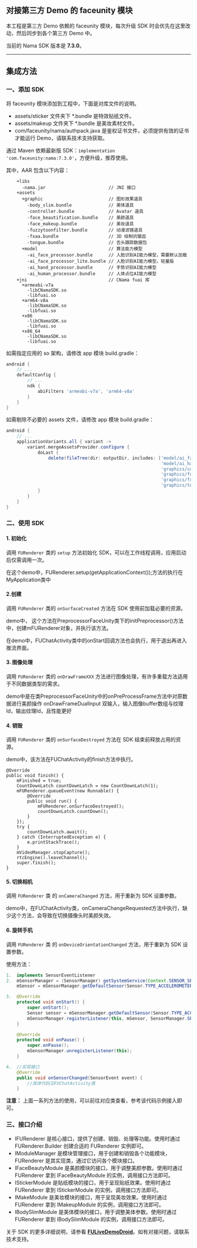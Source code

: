 ## 对接第三方 Demo 的 faceunity 模块

本工程是第三方 Demo 依赖的 faceunity 模块，每次升级 SDK 时会优先在这里改动，然后同步到各个第三方 Demo 中。

当前的 Nama SDK 版本是 **7.3.0**。

--------

## 集成方法

### 一、添加 SDK

将 faceunity 模块添加到工程中，下面是对库文件的说明。

- assets/sticker 文件夹下 \*.bundle 是特效贴纸文件。
- assets/makeup 文件夹下 \*.bundle 是美妆素材文件。
- com/faceunity/nama/authpack.java 是鉴权证书文件，必须提供有效的证书才能运行 Demo，请联系技术支持获取。

通过 Maven 依赖最新版 SDK：`implementation 'com.faceunity:nama:7.3.0'`，方便升级，推荐使用。

其中，AAR 包含以下内容：

```
    +libs
      -nama.jar                        // JNI 接口
    +assets
      +graphic                         // 图形效果道具
        -body_slim.bundle              // 美体道具
        -controller.bundle             // Avatar 道具
        -face_beautification.bundle    // 美颜道具
        -face_makeup.bundle            // 美妆道具
        -fuzzytoonfilter.bundle        // 动漫滤镜道具
        -fxaa.bundle                   // 3D 绘制抗锯齿
        -tongue.bundle                 // 舌头跟踪数据包
      +model                           // 算法能力模型
        -ai_face_processor.bundle      // 人脸识别AI能力模型，需要默认加载
        -ai_face_processor_lite.bundle // 人脸识别AI能力模型，轻量版
        -ai_hand_processor.bundle      // 手势识别AI能力模型
        -ai_human_processor.bundle     // 人体点位AI能力模型
    +jni                               // CNama fuai 库
      +armeabi-v7a
        -libCNamaSDK.so
        -libfuai.so
      +arm64-v8a
        -libCNamaSDK.so
        -libfuai.so
      +x86
        -libCNamaSDK.so
        -libfuai.so
      +x86_64
        -libCNamaSDK.so
        -libfuai.so
```

如需指定应用的 so 架构，请修改 app 模块 build.gradle：

```groovy
android {
    // ...
    defaultConfig {
        // ...
        ndk {
            abiFilters 'armeabi-v7a', 'arm64-v8a'
        }
    }
}
```

如需剔除不必要的 assets 文件，请修改 app 模块 build.gradle：

```groovy
android {
    // ...
    applicationVariants.all { variant ->
        variant.mergeAssetsProvider.configure {
            doLast {
                delete(fileTree(dir: outputDir, includes: ['model/ai_face_processor_lite.bundle',
                                                           'model/ai_hand_processor.bundle',
                                                           'graphics/controller.bundle',
                                                           'graphics/fuzzytoonfilter.bundle',
                                                           'graphics/fxaa.bundle',
                                                           'graphics/tongue.bundle']))
            }
        }
    }
}
```

### 二、使用 SDK

#### 1. 初始化

调用 `FURenderer` 类的  `setup` 方法初始化 SDK，可以在工作线程调用，应用启动后仅需调用一次。

在这个demo中，FURenderer.setup(getApplicationContext());方法的执行在MyApplication类中

#### 2.创建

调用 `FURenderer` 类的  `onSurfaceCreated` 方法在 SDK 使用前加载必要的资源。

demo中， 这个方法在PreprocessorFaceUnity类下的initPreprocessor()方法中，创建mFURenderer对象，并执行该方法。

在demo中，FUChatActivity类中的onStart回调方法也会执行，用于退出再进入推流界面。

#### 3. 图像处理

调用 `FURenderer` 类的  `onDrawFrameXXX` 方法进行图像处理，有许多重载方法适用于不同数据类型的需求。

demo中是在类PreprocessorFaceUnity中的onPreProcessFrame方法中对原数据进行美颜操作
onDrawFrameDualInput 双输入，输入图像buffer数组与纹理Id，输出纹理Id，且性能更好

#### 4. 销毁

调用 `FURenderer` 类的  `onSurfaceDestroyed` 方法在 SDK 结束前释放占用的资源。

demo中，该方法在FUChatActivity的finish方法中执行。

```
@Override
public void finish() {
    mFinished = true;
    CountDownLatch countDownLatch = new CountDownLatch(1);
    mFURenderer.queueEvent(new Runnable() {
        @Override
        public void run() {
            mFURenderer.onSurfaceDestroyed();
            countDownLatch.countDown();
        }
    });
    try {
        countDownLatch.await();
    } catch (InterruptedException e) {
        e.printStackTrace();
    }
    mVideoManager.stopCapture();
    rtcEngine().leaveChannel();
    super.finish();
}
```

#### 5. 切换相机

调用 `FURenderer` 类 的  `onCameraChanged` 方法，用于重新为 SDK 设置参数。

demo中，在FUChatActivity类，onCameraChangeRequested方法中执行，缺少这个方法，会导致在切换摄像头时美颜失效。

#### 6. 旋转手机

调用 `FURenderer` 类 的  `onDeviceOrientationChanged` 方法，用于重新为 SDK 设置参数。

使用方法：

```java
1.	implements SensorEventListener
2.	mSensorManager = (SensorManager) getSystemService(Context.SENSOR_SERVICE);
	mSensor = mSensorManager.getDefaultSensor(Sensor.TYPE_ACCELEROMETER);

3.  @Override
    protected void onStart() {
        super.onStart();
    	Sensor sensor = mSensorManager.getDefaultSensor(Sensor.TYPE_ACCELEROMETER);
        mSensorManager.registerListener(this, mSensor, SensorManager.SENSOR_DELAY_NORMAL);
    }

    @Override
    protected void onPause() {
        super.onPause();
        mSensorManager.unregisterListener(this);
    }

4.  //实现接口
    @Override
    public void onSensorChanged(SensorEvent event) {
        //具体代码见FUChatActivity类
    }
```

**注意：** 上面一系列方法的使用，可以前往对应类查看，参考该代码示例接入即可。

### 三、接口介绍

- IFURenderer 是核心接口，提供了创建、销毁、处理等功能。使用时通过 FURenderer.Builder 创建合适的 FURenderer 实例即可。
- IModuleManager 是模块管理接口，用于创建和销毁各个功能模块，FURenderer 是其实现类，通过它访问各个模块接口。
- IFaceBeautyModule 是美颜模块的接口，用于调整美颜参数。使用时通过 FURenderer 拿到 IFaceBeautyModule 的实例，调用接口方法即可。
- IStickerModule 是贴纸模块的接口，用于呈现贴纸效果。使用时通过 FURenderer 拿到 IStickerModule 的实例，调用接口方法即可。
- IMakeModule 是美妆模块的接口，用于呈现美妆效果。使用时通过 FURenderer 拿到 IMakeupModule 的实例，调用接口方法即可。
- IBodySlimModule 是美体模块的接口，用于调整美体参数。使用时通过 FURenderer 拿到 IBodySlimModule 的实例，调用接口方法即可。

关于 SDK 的更多详细说明，请参看 **[FULiveDemoDroid](https://github.com/Faceunity/FULiveDemoDroid/)**。如有对接问题，请联系技术支持。